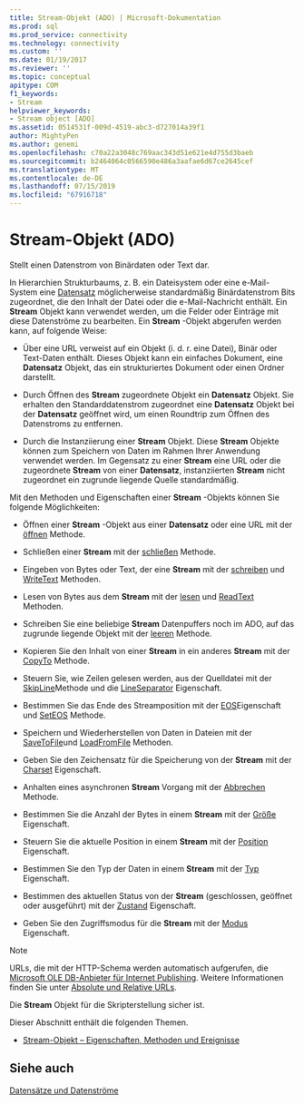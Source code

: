 ```yaml
---
title: Stream-Objekt (ADO) | Microsoft-Dokumentation
ms.prod: sql
ms.prod_service: connectivity
ms.technology: connectivity
ms.custom: ''
ms.date: 01/19/2017
ms.reviewer: ''
ms.topic: conceptual
apitype: COM
f1_keywords:
- Stream
helpviewer_keywords:
- Stream object [ADO]
ms.assetid: 0514531f-009d-4519-abc3-d727014a39f1
author: MightyPen
ms.author: genemi
ms.openlocfilehash: c70a22a3048c769aac343d51e621e4d755d3baeb
ms.sourcegitcommit: b2464064c0566590e486a3aafae6d67ce2645cef
ms.translationtype: MT
ms.contentlocale: de-DE
ms.lasthandoff: 07/15/2019
ms.locfileid: "67916718"
---
```

# <a name="stream-object-ado"></a>Stream-Objekt (ADO)
Stellt einen Datenstrom von Binärdaten oder Text dar.  
  
 In Hierarchien Strukturbaums, z. B. ein Dateisystem oder eine e-Mail-System eine [Datensatz](../../../ado/reference/ado-api/record-object-ado.md) möglicherweise standardmäßig Binärdatenstrom Bits zugeordnet, die den Inhalt der Datei oder die e-Mail-Nachricht enthält. Ein **Stream** Objekt kann verwendet werden, um die Felder oder Einträge mit diese Datenströme zu bearbeiten. Ein **Stream** -Objekt abgerufen werden kann, auf folgende Weise:  
  
-   Über eine URL verweist auf ein Objekt (i. d. r. eine Datei), Binär oder Text-Daten enthält. Dieses Objekt kann ein einfaches Dokument, eine **Datensatz** Objekt, das ein strukturiertes Dokument oder einen Ordner darstellt.  
  
-   Durch Öffnen des **Stream** zugeordnete Objekt ein **Datensatz** Objekt. Sie erhalten den Standarddatenstrom zugeordnet eine **Datensatz** Objekt bei der **Datensatz** geöffnet wird, um einen Roundtrip zum Öffnen des Datenstroms zu entfernen.  
  
-   Durch die Instanziierung einer **Stream** Objekt. Diese **Stream** Objekte können zum Speichern von Daten im Rahmen Ihrer Anwendung verwendet werden. Im Gegensatz zu einer **Stream** eine URL oder die zugeordnete **Stream** von einer **Datensatz**, instanziierten **Stream** nicht zugeordnet ein zugrunde liegende Quelle standardmäßig.  
  
 Mit den Methoden und Eigenschaften einer **Stream** -Objekts können Sie folgende Möglichkeiten:  
  
-   Öffnen einer **Stream** -Objekt aus einer **Datensatz** oder eine URL mit der [öffnen](../../../ado/reference/ado-api/open-method-ado-stream.md) Methode.  
  
-   Schließen einer **Stream** mit der [schließen](../../../ado/reference/ado-api/close-method-ado.md) Methode.  
  
-   Eingeben von Bytes oder Text, der eine **Stream** mit der [schreiben](../../../ado/reference/ado-api/write-method.md) und [WriteText](../../../ado/reference/ado-api/writetext-method.md) Methoden.  
  
-   Lesen von Bytes aus dem **Stream** mit der [lesen](../../../ado/reference/ado-api/read-method.md) und [ReadText](../../../ado/reference/ado-api/readtext-method.md) Methoden.  
  
-   Schreiben Sie eine beliebige **Stream** Datenpuffers noch im ADO, auf das zugrunde liegende Objekt mit der [leeren](../../../ado/reference/ado-api/flush-method-ado.md) Methode.  
  
-   Kopieren Sie den Inhalt von einer **Stream** in ein anderes **Stream** mit der [CopyTo](../../../ado/reference/ado-api/copyto-method-ado.md) Methode.  
  
-   Steuern Sie, wie Zeilen gelesen werden, aus der Quelldatei mit der [SkipLine](../../../ado/reference/ado-api/skipline-method.md)Methode und die [LineSeparator](../../../ado/reference/ado-api/lineseparator-property-ado.md) Eigenschaft.  
  
-   Bestimmen Sie das Ende des Streamposition mit der [EOS](../../../ado/reference/ado-api/eos-property.md)Eigenschaft und [SetEOS](../../../ado/reference/ado-api/seteos-method.md) Methode.  
  
-   Speichern und Wiederherstellen von Daten in Dateien mit der [SaveToFile](../../../ado/reference/ado-api/savetofile-method.md)und [LoadFromFile](../../../ado/reference/ado-api/loadfromfile-method-ado.md) Methoden.  
  
-   Geben Sie den Zeichensatz für die Speicherung von der **Stream** mit der [Charset](../../../ado/reference/ado-api/charset-property-ado.md) Eigenschaft.  
  
-   Anhalten eines asynchronen **Stream** Vorgang mit der [Abbrechen](../../../ado/reference/ado-api/cancel-method-ado.md) Methode.  
  
-   Bestimmen Sie die Anzahl der Bytes in einem **Stream** mit der [Größe](../../../ado/reference/ado-api/size-property-ado-stream.md) Eigenschaft.  
  
-   Steuern Sie die aktuelle Position in einem **Stream** mit der [Position](../../../ado/reference/ado-api/position-property-ado.md) Eigenschaft.  
  
-   Bestimmen Sie den Typ der Daten in einem **Stream** mit der [Typ](../../../ado/reference/ado-api/type-property-ado-stream.md) Eigenschaft.  
  
-   Bestimmen des aktuellen Status von der **Stream** (geschlossen, geöffnet oder ausgeführt) mit der [Zustand](../../../ado/reference/ado-api/state-property-ado.md) Eigenschaft.  
  
-   Geben Sie den Zugriffsmodus für die **Stream** mit der [Modus](../../../ado/reference/ado-api/mode-property-ado.md) Eigenschaft.  
  
> [!NOTE]
>  URLs, die mit der HTTP-Schema werden automatisch aufgerufen, die [Microsoft OLE DB-Anbieter für Internet Publishing](../../../ado/guide/appendixes/microsoft-ole-db-provider-for-internet-publishing.md). Weitere Informationen finden Sie unter [Absolute und Relative URLs](../../../ado/guide/data/absolute-and-relative-urls.md).  
  
 Die **Stream** Objekt für die Skripterstellung sicher ist.  
  
 Dieser Abschnitt enthält die folgenden Themen.  
  
-   [Stream-Objekt – Eigenschaften, Methoden und Ereignisse](../../../ado/reference/ado-api/stream-object-properties-methods-and-events.md)  
  
## <a name="see-also"></a>Siehe auch  
 [Datensätze und Datenströme](../../../ado/guide/data/records-and-streams.md)
